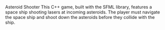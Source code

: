 Asteroid Shooter
This C++ game, built with the SFML library, features a space ship shooting lasers at incoming asteroids. The player must navigate the space ship and shoot down the asteroids before they collide with the ship.
